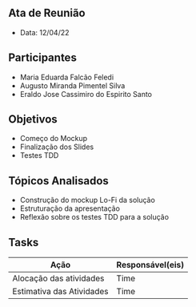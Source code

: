 ## Ata de Reunião
* Data: 12/04/22
## Participantes
  * Maria Eduarda Falcão Feledi
  * Augusto Miranda Pimentel Silva
  * Eraldo Jose Cassimiro do Espirito Santo
## Objetivos
* Começo do Mockup
* Finalização dos Slides
* Testes TDD
## Tópicos Analisados
* Construção do mockup Lo-Fi da solução
* Estruturação da apresentação
* Reflexão sobre os testes TDD para a solução
## Tasks
| Ação | Responsável(eis) |
|----------|----------|
|    Alocação das atividades      | Time     |
|   Estimativa das Atividades      | Time     |

